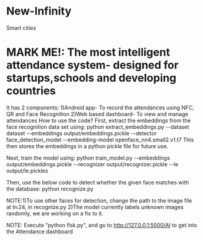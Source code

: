 # New-Infinity
Smart cities
# MARK ME!: The most intelligent attendance system- designed for startups,schools and developing countries

It has 2 components:
          1)Android app- To record the attendances using NFC, QR and Face Recognition
          2)Web based dashboard- To view and manage attendances
How to use the code?
First, extract the embeddings from the face recognition data set using:
python extract_embeddings.py --dataset dataset --embeddings output/embeddings.pickle --detector face_detection_model --embedding-model openface_nn4.small2.v1.t7
This then stores the embeddings in a python pickle file for future use.

Next, train the model using:
python train_model.py --embeddings output/embeddings.pickle --recognizer output/recognizer.pickle --le output/le.pickles

Then, use the below code to detect whether the given face matches with the database:
python recognize.py

NOTE:1)To use other faces for detection, change the path to the image file at ln:24, in recognize.py
     2)The model currently labels unknown images randomly, we are working on a fix to it.
     
NOTE:
    Execute "python flsk.py", and go to http://127.0.0.1:5000/AI to get into the Attendance dashboard
 
